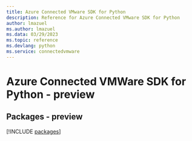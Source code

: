 ```yaml
---
title: Azure Connected VMware SDK for Python
description: Reference for Azure Connected VMware SDK for Python
author: lmazuel
ms.author: lmazuel
ms.data: 03/29/2023
ms.topic: reference
ms.devlang: python
ms.service: connectedvmware
---
```

# Azure Connected VMWare SDK for Python - preview
## Packages - preview
[!INCLUDE [packages](connected-vmware-index.md)]